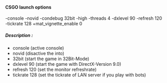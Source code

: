 #### CSGO launch options

-console -novid -condebug 32bit -high -threads 4 -dxlevel 90 -refresh 120 -tickrate 128 +mat_vignette_enable 0

##### Description : 

- console (active console)
- novid (disactive the into)
- 32bit (start the game in 32Bit-Mode)
- dxlevel 90 (start the game with DirectX-Version 9.0)
- refresh 120 (set the monitor refreshrate)
- tickrate 128 (set the tickrate of LAN server if you play with bots)
